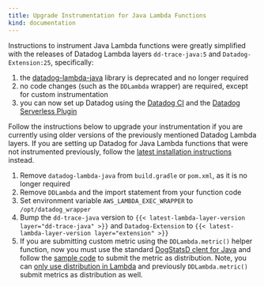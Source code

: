 ```yaml
---
title: Upgrade Instrumentation for Java Lambda Functions
kind: documentation
---
```


Instructions to instrument Java Lambda functions were greatly simplified with the releases of Datadog Lambda layers `dd-trace-java:5` and `Datadog-Extension:25`, specifically:

1. the [datadog-lambda-java][1] library is deprecated and no longer required
2. no code changes (such as the `DDLambda` wrapper) are required, except for custom instrumentation
3. you can now set up Datadog using the [Datadog CI][2] and the [Datadog Serverless Plugin][3]

Follow the instructions below to upgrade your instrumentation if you are currently using older versions of the previously mentioned Datadog Lambda layers. If you are setting up Datadog for Java Lambda functions that were not instrumented previously, follow the [latest installation instructions][7] instead.

1. Remove `datadog-lambda-java` from `build.gradle` or `pom.xml`, as it is no longer required
2. Remove `DDLambda` and the import statement from your function code
3. Set environment variable `AWS_LAMBDA_EXEC_WRAPPER` to `/opt/datadog_wrapper`
4. Bump the `dd-trace-java` version to `{{< latest-lambda-layer-version layer="dd-trace-java" >}}` and `Datadog-Extension` to `{{< latest-lambda-layer-version layer="extension" >}}`
5. If you are submitting custom metric using the `DDLambda.metric()` helper function, now you must use the standard [DogStatsD clent for Java][4] and follow the [sample code][5] to submit the metric as distribution. Note, you can [only use distribution in Lambda][6] and previously `DDLambda.metric()` submit metrics as distribution as well.
    
[1]: https://github.com/DataDog/datadog-lambda-java
[2]: /serverless/installation/java/?tab=datadogcli
[3]: /serverless/installation/java/?tab=serverlessframework
[4]: /developers/dogstatsd/?tab=hostagent&code-lang=java
[5]: /serverless/custom_metrics/?code-lang=java#with-the-datadog-lambda-extension
[6]: /serverless/custom_metrics#understanding-distribution-metrics
[7]: /serverless/installation/java/
